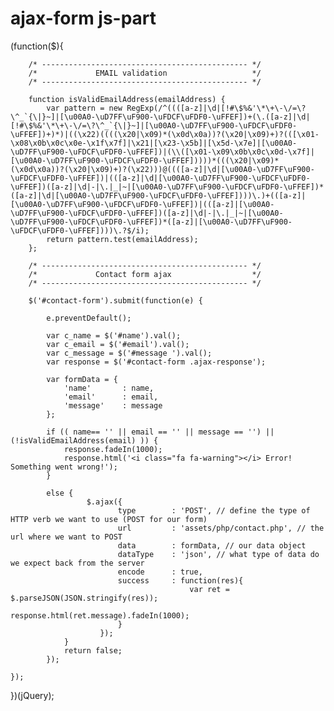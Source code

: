 # ajax-form  js-part
(function($){

		/* ---------------------------------------------- */
		/*             EMAIL validation                   */
		/* ---------------------------------------------- */

		function isValidEmailAddress(emailAddress) {
			var pattern = new RegExp(/^((([a-z]|\d|[!#\$%&'\*\+\-\/=\?\^_`{\|}~]|[\u00A0-\uD7FF\uF900-\uFDCF\uFDF0-\uFFEF])+(\.([a-z]|\d|[!#\$%&'\*\+\-\/=\?\^_`{\|}~]|[\u00A0-\uD7FF\uF900-\uFDCF\uFDF0-\uFFEF])+)*)|((\x22)((((\x20|\x09)*(\x0d\x0a))?(\x20|\x09)+)?(([\x01-\x08\x0b\x0c\x0e-\x1f\x7f]|\x21|[\x23-\x5b]|[\x5d-\x7e]|[\u00A0-\uD7FF\uF900-\uFDCF\uFDF0-\uFFEF])|(\\([\x01-\x09\x0b\x0c\x0d-\x7f]|[\u00A0-\uD7FF\uF900-\uFDCF\uFDF0-\uFFEF]))))*(((\x20|\x09)*(\x0d\x0a))?(\x20|\x09)+)?(\x22)))@((([a-z]|\d|[\u00A0-\uD7FF\uF900-\uFDCF\uFDF0-\uFFEF])|(([a-z]|\d|[\u00A0-\uD7FF\uF900-\uFDCF\uFDF0-\uFFEF])([a-z]|\d|-|\.|_|~|[\u00A0-\uD7FF\uF900-\uFDCF\uFDF0-\uFFEF])*([a-z]|\d|[\u00A0-\uD7FF\uF900-\uFDCF\uFDF0-\uFFEF])))\.)+(([a-z]|[\u00A0-\uD7FF\uF900-\uFDCF\uFDF0-\uFFEF])|(([a-z]|[\u00A0-\uD7FF\uF900-\uFDCF\uFDF0-\uFFEF])([a-z]|\d|-|\.|_|~|[\u00A0-\uD7FF\uF900-\uFDCF\uFDF0-\uFFEF])*([a-z]|[\u00A0-\uD7FF\uF900-\uFDCF\uFDF0-\uFFEF])))\.?$/i);
			return pattern.test(emailAddress);
		};

		/* ---------------------------------------------- */
		/*             Contact form ajax                  */
		/* ---------------------------------------------- */

		$('#contact-form').submit(function(e) {

			e.preventDefault();

			var c_name = $('#name').val();
			var c_email = $('#email').val();
			var c_message = $('#message ').val();
			var response = $('#contact-form .ajax-response');
			
			var formData = {
				'name'       : name,
				'email'      : email,
				'message'    : message
			};

			if (( name== '' || email == '' || message == '') || (!isValidEmailAddress(email) )) {
				response.fadeIn(1000);
				response.html('<i class="fa fa-warning"></i> Error! Something went wrong!');
			}

			else {
					 $.ajax({
							type        : 'POST', // define the type of HTTP verb we want to use (POST for our form)
							url         : 'assets/php/contact.php', // the url where we want to POST
							data        : formData, // our data object
							dataType    : 'json', // what type of data do we expect back from the server
							encode      : true,
							success		: function(res){
											var ret = $.parseJSON(JSON.stringify(res));
											response.html(ret.message).fadeIn(1000);
							}
						});
				}           
            	return false;
			});

	});

})(jQuery);
